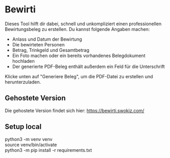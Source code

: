 # Bewirti

Dieses Tool hilft dir dabei, schnell und unkompliziert einen professionellen Bewirtungsbeleg zu erstellen.
Du kannst folgende Angaben machen:

- Anlass und Datum der Bewirtung
- Die bewirteten Personen
- Betrag, Trinkgeld und Gesamtbetrag
- Ein Foto machen oder ein bereits vorhandenes Belegdokument hochladen
- Der generierte PDF-Beleg enthält außerdem ein Feld für die Unterschrift

Klicke unten auf "Generiere Beleg", um die PDF-Datei zu erstellen und herunterzuladen.

## Gehostete Version

Die gehostete Version findet sich hier: https://bewirti.swokiz.com/

## Setup local

python3 -m venv venv  
source venv/bin/activate  
python3 -m pip install -r requirements.txt
